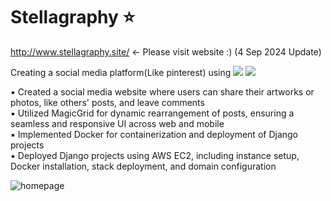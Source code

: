 ﻿# Stellagraphy ⭐
http://www.stellagraphy.site/   <- Please visit website :)   (4 Sep 2024 Update)
 
Creating a social media platform(Like pinterest) using 
<img src="https://img.shields.io/badge/Django-092E20?style=for-the-badge&logo=Django&logoColor=white"> <img src="https://img.shields.io/badge/Docker-2496ED?style=for-the-badge&logo=Docker&logoColor=white">


▪  Created a social media website where users can share their artworks or photos, like others' posts, and leave comments <br/>
▪  Utilized MagicGrid for dynamic rearrangement of posts, ensuring a seamless and responsive UI across web and mobile <br/>
▪  Implemented Docker for containerization and deployment of Django projects <br/>
▪  Deployed Django projects using AWS EC2, including instance setup, Docker installation, stack deployment, and domain configuration <br/>

![homepage](https://github.com/user-attachments/assets/445fdf49-d4e7-43bc-8f0b-00ac12b30dc1)
